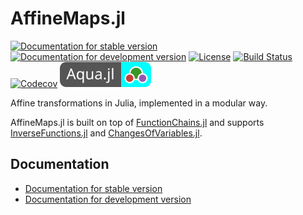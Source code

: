 # AffineMaps.jl

[![Documentation for stable version](https://img.shields.io/badge/docs-stable-blue.svg)](https://oschulz.github.io/AffineMaps.jl/stable)
[![Documentation for development version](https://img.shields.io/badge/docs-dev-blue.svg)](https://oschulz.github.io/AffineMaps.jl/dev)
[![License](http://img.shields.io/badge/license-MIT-brightgreen.svg?style=flat)](LICENSE.md)
[![Build Status](https://github.com/oschulz/AffineMaps.jl/workflows/CI/badge.svg?branch=main)](https://github.com/oschulz/AffineMaps.jl/actions?query=workflow%3ACI)
[![Codecov](https://codecov.io/gh/oschulz/AffineMaps.jl/branch/main/graph/badge.svg)](https://codecov.io/gh/oschulz/AffineMaps.jl)
[![Aqua QA](https://raw.githubusercontent.com/JuliaTesting/Aqua.jl/master/badge.svg)](https://github.com/JuliaTesting/Aqua.jl)

Affine transformations in Julia, implemented in a modular way.

AffineMaps.jl is built on top of
[FunctionChains.jl](https://github.com/oschulz/FunctionChains.jl)
and supports [InverseFunctions.jl](https://github.com/JuliaMath/InverseFunctions.jl)
and [ChangesOfVariables.jl](https://github.com/JuliaMath/ChangesOfVariables.jl).

## Documentation

* [Documentation for stable version](https://oschulz.github.io/AffineMaps.jl/stable)
* [Documentation for development version](https://oschulz.github.io/AffineMaps.jl/dev)
